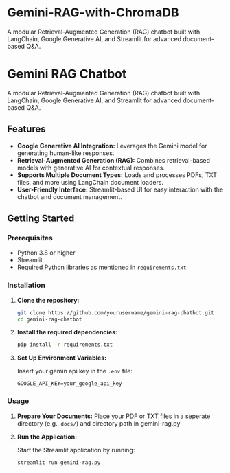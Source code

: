 # Gemini-RAG-with-ChromaDB
A modular Retrieval-Augmented Generation (RAG) chatbot built with LangChain, Google Generative AI, and Streamlit for advanced document-based Q&amp;A.

# Gemini RAG Chatbot

A modular Retrieval-Augmented Generation (RAG) chatbot built with LangChain, Google Generative AI, and Streamlit for advanced document-based Q&A.

## Features

- **Google Generative AI Integration:** Leverages the Gemini model for generating human-like responses.
- **Retrieval-Augmented Generation (RAG):** Combines retrieval-based models with generative AI for contextual responses.
- **Supports Multiple Document Types:** Loads and processes PDFs, TXT files, and more using LangChain document loaders.
- **User-Friendly Interface:** Streamlit-based UI for easy interaction with the chatbot and document management.

## Getting Started

### Prerequisites

- Python 3.8 or higher
- Streamlit
- Required Python libraries as mentioned in `requirements.txt`

### Installation

1. **Clone the repository:**

    ```bash
    git clone https://github.com/yourusername/gemini-rag-chatbot.git
    cd gemini-rag-chatbot
    ```

2. **Install the required dependencies:**

    ```bash
    pip install -r requirements.txt
    ```

3. **Set Up Environment Variables:**

    Insert your gemin api key in the `.env` file:

    ```env
    GOOGLE_API_KEY=your_google_api_key
    ```

### Usage

1. **Prepare Your Documents:**
Place your PDF or TXT files in a seperate directory (e.g., `docs/`) and directory path in gemini-rag.py
2. **Run the Application:**

   Start the Streamlit application by running:

   ```bash
   streamlit run gemini-rag.py
